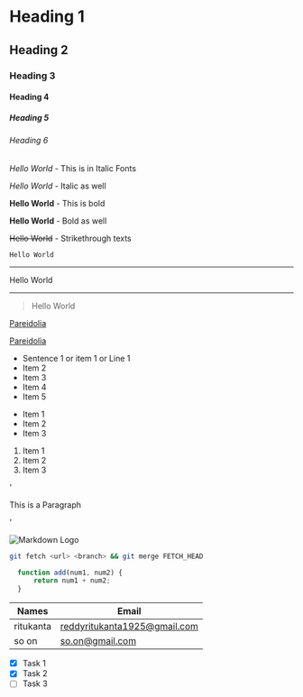 <!-- Comments can be written using Ctrl + /  -->
<!-- Markdown is used in two categories -->
<!-- 1) In General  -->
<!-- 1) For Git and Github -->

<!-- For Usual Use; -->


<!-- Headings are made as per in HTML; from h1 to h1 -->
# Heading 1
## Heading 2
### Heading 3
#### Heading 4
##### Heading 5
###### Heading 6
<!-- Here Heading with one # will seem to be big and it gradually diminishes the size of Headings -->




<!-- Can be written in Italic Fonts if the letters  are written between *letters* or _letters -->
*Hello World* - This is in Italic Fonts
<!-- OR -->
_Hello World_ - Italic as well




<!-- Bold letters can be written using double **letters** or __letters__ -->
**Hello World** - This is bold
<!-- OR -->
__Hello World__ - Bold as well




<!-- ~~letters~~ is used to make StrikeThrough Fonts -->
~~Hello World~~ - Strikethrough texts





<!-- Hrizontal Rules can be made by; -->
<!-- 1) By using ```letters``` -->
```
Hello World
```
<!-- 2) By using ___letters___ -->
___
Hello World
___





<!-- Blockquotes can be written using > letters -->
> Hello World




<!-- Links can be share like this [tab name](url) -->
[Pareidolia](https://en.wikipedia.org/wiki/Pareidolia)
<!-- To show title name on cursor; -->
[Pareidolia](https://en.wikipedia.org/wiki/Pareidolia "Pareidolia")





<!-- For Unordered Lists use * or - -->
<!-- On the page it will show Bold dot -->
* Sentence 1 or item 1 or Line 1
* Item 2
* Item 3
* Item 4
* Item 5
<!-- For nested items, will show with spaces -->
  * Item 1
  * Item 2
  * Item 3
  <!-- and so on -->






<!-- For Ordered Lists; use 1. for gradual numbers -->
1. Item 1
1. Item 2
1. Item 3
<!-- and so on -->






<!-- For Inline Blocks; Put blocks between '<title>' -->
'<p>This is a Paragraph</p>'




<!-- To show Images; use ![name](url) -->
![Markdown Logo](https://cdn.icon-icons.com/icons2/2699/PNG/512/markdown_here_logo_icon_169967.png)

<!-- Here it ends for general use; For Git and Github, it is almost similar thoo -->













<!-- For Github -->

<!-- For code Blocks -->
```Bash
git fetch <url> <branch> && git merge FETCH_HEAD
```

<!-- Another example -->
```javascript
  function add(num1, num2) {
      return num1 + num2;
  }
```




<!-- For making tables -->
| Names       |  Email                       |
| ----------- | ---------------------------  |
| ritukanta   | reddyritukanta1925@gmail.com |
| so on       | so.on@gmail.com              |



<!-- For Task Lists -->
* [x] Task 1
* [x] Task 2
* [ ] Task 3

<!-- That's the End -->